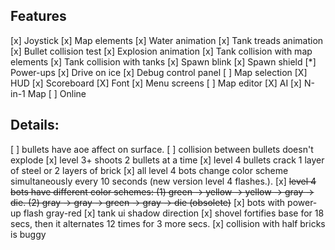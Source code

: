 ## Features
[x] Joystick 
[x] Map elements
[x] Water animation
[x] Tank treads animation
[x] Bullet collision test
[x] Explosion animation
[x] Tank collision with map elements
[x] Tank collision with tanks
[x] Spawn blink
[x] Spawn shield
[*] Power-ups
[x] Drive on ice
[x] Debug control panel
[ ] Map selection
[X] HUD
[x] Scoreboard
[X] Font
[x] Menu screens
[ ] Map editor
[X] AI
[x] N-in-1 Map
[ ] Online

## Details:
[ ] bullets have aoe affect on surface.
[ ] collision between bullets doesn't explode
[x] level 3+ shoots 2 bullets at a time
[x] level 4 bullets crack 1 layer of steel or 2 layers of brick
[x] all level 4 bots change color scheme simultaneously every 10 seconds (new version level 4 flashes.).
[x] ~~level 4 bots have different color schemes: (1) green -> yellow -> yellow -> gray -> die. (2) gray -> gray -> green -> gray -> die (obsolete)~~
[x] bots with power-up flash gray-red
[x] tank ui shadow direction
[x] shovel fortifies base for 18 secs, then it alternates 12 times for 3 more secs.
[x] collision with half bricks is buggy